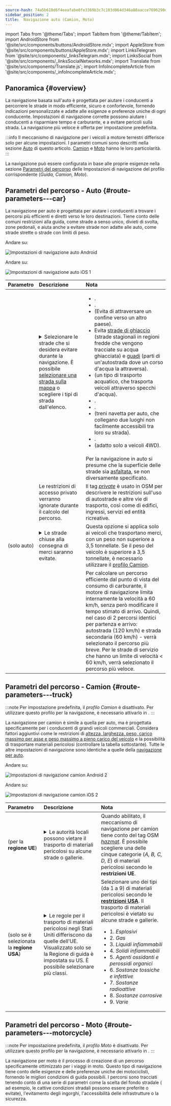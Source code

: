 ```yaml
---
source-hash: 74a5b610d6f4eeafabe0fe3369b3c7c103d064d346a88aacce7696290df5bb64
sidebar_position: 2
title:  Navigazione auto (Camion, Moto)
---
```


import Tabs from '@theme/Tabs';
import TabItem from '@theme/TabItem';
import AndroidStore from '@site/src/components/buttons/AndroidStore.mdx';
import AppleStore from '@site/src/components/buttons/AppleStore.mdx';
import LinksTelegram from '@site/src/components/_linksTelegram.mdx';
import LinksSocial from '@site/src/components/_linksSocialNetworks.mdx';
import Translate from '@site/src/components/Translate.js';
import InfoIncompleteArticle from '@site/src/components/_infoIncompleteArticle.mdx';

## Panoramica {#overview}

La navigazione basata sull'auto è progettata per aiutare i conducenti a percorrere le strade in modo efficiente, sicuro e confortevole, fornendo indicazioni personalizzate e adatte alle esigenze e preferenze uniche di ogni conducente. Impostazioni di navigazione corrette possono aiutare i conducenti a risparmiare tempo e carburante, e a evitare pericoli sulla strada. La navigazione più veloce è offerta per impostazione predefinita.

:::info
Il meccanismo di navigazione per i veicoli a motore terrestri differisce solo per alcune impostazioni. I parametri comuni sono descritti nella sezione [Auto](#route-parameters---car) di questo articolo. [Camion](#route-parameters---truck) e [Moto](#route-parameters---motorcycle) hanno le loro particolarità.  
:::

La navigazione può essere configurata in base alle proprie esigenze nella sezione [Parametri del percorso](../../navigation/guidance/navigation-settings.md#route-parameters) delle Impostazioni di navigazione del profilo corrispondente (*Guida, Camion, Moto*).  


## Parametri del percorso - Auto {#route-parameters---car}

La navigazione per auto è progettata per aiutare i conducenti a trovare i percorsi più efficienti e diretti verso le loro destinazioni. Tiene conto delle comuni restrizioni alla guida, come strade a senso unico, divieti di svolta, zone pedonali, e aiuta anche a evitare strade non adatte alle auto, come strade strette o strade con limiti di peso.  

<Tabs groupId="operating-systems" queryString="current-os">

<TabItem value="android" label="Android">  

Andare su: *<Translate android="true" ids="shared_string_menu,shared_string_settings,application_profiles,routing_settings_2,route_parameters"/>*

![Impostazioni di navigazione auto Android](@site/static/img/navigation/routing/routing_car_settings_andr_2.png)

</TabItem>

<TabItem value="ios" label="iOS">

Andare su: *<Translate ios="true" ids="shared_string_menu,shared_string_settings,application_profiles,routing_settings_2,route_parameters"/>*

![Impostazioni di navigazione auto iOS 1](@site/static/img/navigation/routing/car_routing_ios.png)

</TabItem>

</Tabs>

| Parametro | Descrizione | Nota |
|:------------|:---------------|:---------------|
| *<Translate android="true" ids="impassable_road"/>* |  <details><summary> Selezionare le strade che si desidera evitare durante la navigazione. È possibile [selezionare una strada sulla mappa](../../map/map-context-menu/#avoid-road) o scegliere i tipi di strada dall'elenco.  </summary>![Evita strade Android](@site/static/img/navigation/routing/car_avoid_roads_andr.png) </details>       | <ul><li>[<Translate android="true" ids="routing_attr_avoid_toll_name"/>](https://wiki.openstreetmap.org/wiki/Key:toll).</li><li>[<Translate android="true" ids="routing_attr_avoid_unpaved_name"/>](https://wiki.openstreetmap.org/wiki/Key:surface).</li><li>[<Translate android="true" ids="routing_attr_avoid_borders_name"/>](https://wiki.openstreetmap.org/wiki/Tag:barrier%3Dborder_control) (Evita di attraversare un confine verso un altro paese).</li><li>Evita [strade di ghiaccio](https://wiki.openstreetmap.org/wiki/Key:ice_road) (strade stagionali in regioni fredde che vengono tracciate su acqua ghiacciata) e [guadi](https://wiki.openstreetmap.org/wiki/Tag:ford%3Dyes) (parti di un'autostrada dove un corso d'acqua la attraversa). </li><li>[<Translate android="true" ids="routing_attr_avoid_ferries_name"/>](https://wiki.openstreetmap.org/wiki/Ferries) (un tipo di trasporto acquatico, che trasporta  veicoli attraverso specchi d'acqua).</li><li>[<Translate android="true" ids="routing_attr_avoid_motorway_name"/>](https://wiki.openstreetmap.org/wiki/Tag:highway%3Dmotorway).</li><li>[<Translate android="true" ids="routing_attr_avoid_low_emission_zone_name"/>](https://wiki.openstreetmap.org/wiki/Tag:boundary%3Dlow_emission_zone).</li><li>[<Translate android="true" ids="routing_attr_avoid_shuttle_train_name"/>](https://wiki.openstreetmap.org/wiki/Proposed_features/shuttle_train) (treni navetta per auto, che collegano due luoghi non facilmente accessibili tra loro su strada).</li><li>[<Translate android="true" ids="routing_attr_avoid_tunnels_name"/>](https://wiki.openstreetmap.org/wiki/Key:tunnel).</li><li>[<Translate android="true" ids="routing_attr_avoid_4wd_only_name"/>](https://wiki.openstreetmap.org/wiki/Key:4wd_only) (adatto solo a veicoli 4WD).</li></ul>|
| *<Translate android="true" ids="prefer_in_routing_title"/>* |  <Translate android="true" ids="routing_attr_driving_style_prefer_unpaved_description"/> | Per la navigazione in auto si presume che la superficie delle strade sia [asfaltata](https://wiki.openstreetmap.org/wiki/Key:surface), se non diversamente specificato. |
| *<Translate android="true" ids="routing_attr_allow_private_name"/>* |  Le restrizioni di accesso privato verranno ignorate durante il calcolo del percorso.  | Il tag *[private](https://wiki.openstreetmap.org/wiki/Key:access)* è usato in OSM per descrivere le restrizioni sull'uso di autostrade e altre vie di trasporto, così come di edifici, ingressi, servizi ed entità ricreative.   |
| *<Translate android="true" ids="routing_attr_goods_restrictions_name"/>* (solo&nbsp;auto) |  <details><summary> Le strade chiuse alla consegna di merci saranno evitate. </summary>![Consegna merci Android](@site/static/img/navigation/routing/goods_delivery_andr.png) </details>| Questa opzione si applica solo ai veicoli che trasportano merci, con un peso non superiore a 3,5 tonnellate. Se il peso del veicolo è superiore a 3,5 tonnellate, è necessario utilizzare il [profilo Camion](#route-parameters---truck).   |
| *<Translate android="true" ids="routing_attr_short_way_name"/>* | <Translate android="true" ids="routing_attr_short_way_description"/> | Per calcolare un percorso efficiente dal punto di vista del consumo di carburante, il motore di navigazione limita internamente la velocità a 60 km/h, senza però modificare il tempo stimato di arrivo. Quindi, nel caso di 2 percorsi identici per partenza e arrivo: autostrada (120 km/h) e strada secondaria (60 km/h) - verrà selezionato il percorso più breve. Per le strade di servizio che hanno un limite di velocità < 60 km/h, verrà selezionato il percorso più veloce. |


## Parametri del percorso - Camion {#route-parameters---truck}

:::note
Per impostazione predefinita, il *profilo Camion* è disattivato. Per utilizzare questo profilo per la navigazione, è necessario attivarlo in *<Translate android="true" ids="shared_string_menu,shared_string_settings,application_profiles"/>*.
:::

La navigazione per camion è simile a quella per auto, ma è progettata specificamente per i conducenti di grandi veicoli commerciali. Considera fattori aggiuntivi come le restrizioni di [altezza, larghezza, peso, carico massimo per asse e peso massimo a pieno carico del veicolo](../guidance/vehicle-parameters.md#size-parameters) e la possibilità di trasportare materiali pericolosi (controllare la tabella sottostante). Tutte le altre impostazioni di navigazione sono identiche a quelle della [navigazione per auto](#route-parameters---car).  

<Tabs groupId="operating-systems" queryString="current-os">

<TabItem value="android" label="Android">  

Andare su: *<Translate android="true" ids="shared_string_menu,shared_string_settings,application_profiles,routing_settings_2,route_parameters"/>*

![Impostazioni di navigazione camion Android 2](@site/static/img/navigation/routing/routing_truck_andr.png)

</TabItem>

<TabItem value="ios" label="iOS">

Andare su: *<Translate ios="true" ids="shared_string_menu,shared_string_settings,application_profiles,routing_settings_2,route_parameters"/>*

![Impostazioni di navigazione camion iOS 2](@site/static/img/navigation/routing/truck_routing_ios.png)

</TabItem>

</Tabs>

| Parametro | Descrizione | Nota |
|:------------|:---------------|:---------------|
| *<Translate android="true" ids="transport_hazmat_title"/>* (per la **regione UE**) | <details><summary> Le autorità locali possono vietare il trasporto di materiali pericolosi su alcune strade o gallerie. </summary> ![Trasporto di materiali pericolosi Android](@site/static/img/navigation/routing/routing_truck_hazmat_andr.png) </details> | Quando abilitato, il meccanismo di navigazione per camion tiene conto del tag OSM *[hazmat](https://wiki.openstreetmap.org/wiki/Key:hazmat)*. È possibile scegliere una delle cinque categorie (*A, B, C, D, E*) di materiali pericolosi secondo le **restrizioni UE**. |
| *<Translate android="true" ids="dangerous_goods"/>* (solo se è selezionata la **regione USA**) | <details><summary> Le regole per il trasporto di materiali pericolosi negli Stati Uniti differiscono da quelle dell'UE. Visualizzato solo se la Regione di guida è impostata su US. È possibile selezionare più classi. </summary> ![Trasporto di materiali pericolosi Android](@site/static/img/navigation/routing/routing_truck_dangerous_goods_andr.png) </details> | Selezionare uno dei tipi (da 1 a 9) di materiali pericolosi secondo le [**restrizioni USA**](https://www.iafc.org/topics-and-tools/hazmat/fusion-center/transportation-commodities/dot-hazard-classification-system). Il trasporto di materiali pericolosi è vietato su alcune strade e gallerie. <ul><li>1. *Esplosivi* </li><li> 2. *Gas* </li><li> 3. *Liquidi infiammabili* </li><li> 4. *Solidi infiammabili* </li><li> 5. *Agenti ossidanti e perossidi organici* </li><li> 6. *Sostanze tossiche e infettive* </li><li> 7. *Sostanze radioattive* </li><li> 8. *Sostanze corrosive* </li><li> 9. *Varie* </li></ul> |


## Parametri del percorso - Moto {#route-parameters---motorcycle}

:::note
Per impostazione predefinita, il *profilo Moto* è disattivato. Per utilizzare questo profilo per la navigazione, è necessario attivarlo in *<Translate android="true" ids="shared_string_menu,shared_string_settings,application_profiles"/>*.
:::

La navigazione per moto è il processo di creazione di un percorso specificamente ottimizzato per i viaggi in moto. Questo tipo di navigazione tiene conto delle esigenze e delle preferenze uniche dei motociclisti, fornendo le migliori condizioni di guida possibili. I percorsi sono tracciati tenendo conto di una serie di parametri come la scelta del fondo stradale ( ad esempio, le cattive condizioni stradali possono essere preferite o evitate), l'evitamento degli ingorghi, l'accessibilità delle infrastrutture o la sicurezza.